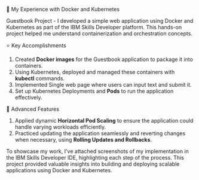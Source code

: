 🚀 My Experience with Docker and Kubernetes

Guestbook Project - I developed a simple web application using Docker and Kubernetes as part of the IBM Skills Developer platform. This hands-on project helped me understand containerization and orchestration concepts.

:star: Key Accomplishments
1.	Created **Docker images** for the Guestbook application to package it into containers.
2.	Using Kubernetes, deployed and managed these containers with **kubectl** commands.
3.	Implemented Single web page where users can input text and submit it. 
4.	Set up Kubernetes Deployments and **Pods** to run the application effectively.

:arrows_counterclockwise: Advanced Features
1. Applied dynamic **Horizontal Pod Scaling** to ensure the application could handle varying workloads efficiently.
2. Practiced updating the application seamlessly and reverting changes when necessary, using **Rolling Updates and Rollbacks**.

To showcase my work, I've attached screenshots of my implementation in the IBM Skills Developer IDE, highlighting each step of the process. This project provided valuable insights into building and deploying scalable applications using Docker and Kubernetes.
